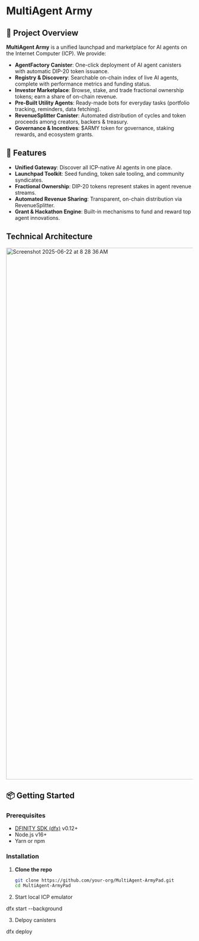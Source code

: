 # MultiAgent Army

## 🚀 Project Overview
**MultiAgent Army** is a unified launchpad and marketplace for AI agents on the Internet Computer (ICP). We provide:

- **AgentFactory Canister**: One-click deployment of AI agent canisters with automatic DIP-20 token issuance.  
- **Registry & Discovery**: Searchable on-chain index of live AI agents, complete with performance metrics and funding status.  
- **Investor Marketplace**: Browse, stake, and trade fractional ownership tokens; earn a share of on-chain revenue.  
- **Pre-Built Utility Agents**: Ready-made bots for everyday tasks (portfolio tracking, reminders, data fetching).  
- **RevenueSplitter Canister**: Automated distribution of cycles and token proceeds among creators, backers & treasury.  
- **Governance & Incentives**: $ARMY token for governance, staking rewards, and ecosystem grants.

## 🌟 Features

- **Unified Gateway**: Discover all ICP-native AI agents in one place.  
- **Launchpad Toolkit**: Seed funding, token sale tooling, and community syndicates.  
- **Fractional Ownership**: DIP-20 tokens represent stakes in agent revenue streams.  
- **Automated Revenue Sharing**: Transparent, on-chain distribution via RevenueSplitter.  
- **Grant & Hackathon Engine**: Built-in mechanisms to fund and reward top agent innovations.

## Technical Architecture

<img width="1432" alt="Screenshot 2025-06-22 at 8 28 36 AM" src="https://github.com/user-attachments/assets/7f01ce3c-f034-421a-8248-39a35a2fd80b" />

## 📦 Getting Started

### Prerequisites

- [DFINITY SDK (dfx)](https://sdk.dfinity.org/) v0.12+  
- Node.js v16+  
- Yarn or npm

### Installation

1. **Clone the repo**  
   ```bash
   git clone https://github.com/your-org/MultiAgent-ArmyPad.git
   cd MultiAgent-ArmyPad

2. Start local ICP emulator

dfx start --background

3. Delpoy canisters

dfx deploy
